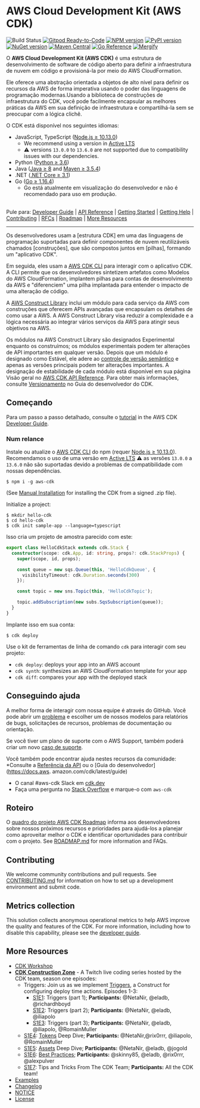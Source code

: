 # AWS Cloud Development Kit (AWS CDK)

![Build Status](https://codebuild.us-east-1.amazonaws.com/badges?uuid=eyJlbmNyeXB0ZWREYXRhIjoiSy9rWmVENzRDbXBoVlhYaHBsNks4OGJDRXFtV1IySmhCVjJoaytDU2dtVWhhVys3NS9Odk5DbC9lR2JUTkRvSWlHSXZrNVhYQ3ZsaUJFY3o4OERQY1pnPSIsIml2UGFyYW1ldGVyU3BlYyI6IlB3ODEyRW9KdU0yaEp6NDkiLCJtYXRlcmlhbFNldFNlcmlhbCI6MX0%3D&branch=master)
[![Gitpod Ready-to-Code](https://img.shields.io/badge/Gitpod-ready--to--code-blue?logo=gitpod)](https://gitpod.io/#https://github.com/aws/aws-cdk)
[![NPM version](https://badge.fury.io/js/aws-cdk.svg)](https://badge.fury.io/js/aws-cdk)
[![PyPI version](https://badge.fury.io/py/aws-cdk.core.svg)](https://badge.fury.io/py/aws-cdk.core)
[![NuGet version](https://badge.fury.io/nu/Amazon.CDK.svg)](https://badge.fury.io/nu/Amazon.CDK)
[![Maven Central](https://maven-badges.herokuapp.com/maven-central/software.amazon.awscdk/core/badge.svg)](https://maven-badges.herokuapp.com/maven-central/software.amazon.awscdk/core)
[![Go Reference](https://pkg.go.dev/badge/github.com/aws/aws-cdk-go/awscdk.svg)](https://pkg.go.dev/github.com/aws/aws-cdk-go/awscdk)
[![Mergify](https://img.shields.io/endpoint.svg?url=https://gh.mergify.io/badges/aws/aws-cdk&style=flat)](https://mergify.io)

O **AWS Cloud Development Kit (AWS CDK)** é uma estrutura de desenvolvimento de 
software de código aberto para definir a infraestrutura de nuvem em código e provisioná-la por meio do AWS CloudFormation.

Ele oferece uma abstração orientada a objetos de alto nível para definir os recursos da AWS 
de forma imperativa usando o poder das linguagens de programação modernas.Usando a biblioteca 
de construções de infraestrutura do CDK, você pode facilmente encapsular as melhores práticas da AWS em sua 
definição de infraestrutura e compartilhá-la sem se preocupar com a lógica clichê.

O CDK está disponível nos seguintes idiomas:

* JavaScript, TypeScript ([Node.js ≥ 10.13.0](https://nodejs.org/download/release/latest-v10.x/))
  - We recommend using a version in [Active LTS](https://nodejs.org/en/about/releases/)
  - ⚠️ versions `13.0.0` to `13.6.0` are not supported due to compatibility issues with our dependencies.
* Python ([Python ≥ 3.6](https://www.python.org/downloads/))
* Java ([Java ≥ 8](https://www.oracle.com/technetwork/java/javase/downloads/index.html) and [Maven ≥ 3.5.4](https://maven.apache.org/download.cgi))
* .NET ([.NET Core ≥ 3.1](https://dotnet.microsoft.com/download))
* Go ([Go ≥ 1.16.4](https://golang.org/))
  - Go está atualmente em visualização do desenvolvedor e não é recomendado para uso em produção.

\
Pule para:
[Developer Guide](https://docs.aws.amazon.com/cdk/latest/guide) |
[API Reference](https://docs.aws.amazon.com/cdk/api/latest/docs/aws-construct-library.html) |
[Getting Started](#getting-started) |
[Getting Help](#getting-help) |
[Contributing](#contributing) |
[RFCs](https://github.com/aws/aws-cdk-rfcs) |
[Roadmap](https://github.com/aws/aws-cdk/blob/master/ROADMAP.md) |
[More Resources](#more-resources)

-------

Os desenvolvedores usam a [estrutura CDK] em uma das linguagens de programação suportadas 
para definir componentes de nuvem reutilizáveis chamados [construções], que são compostos 
juntos em [pilhas], formando um "aplicativo CDK".

Em seguida, eles usam a [AWS CDK CLI] para interagir com o aplicativo CDK. A CLI permite 
que os desenvolvedores sintetizem artefatos como Modelos do AWS CloudFormation, implantem 
pilhas para contas de desenvolvimento da AWS e "diferenciem" uma pilha implantada para entender 
o impacto de uma alteração de código.

A [AWS Construct Library] inclui um módulo para cada serviço da AWS com construções que 
oferecem APIs avançadas que encapsulam os detalhes de como usar a AWS. A AWS Construct Library visa 
reduzir a complexidade e a lógica necessária ao integrar vários serviços da AWS para atingir seus objetivos na AWS.

Os módulos na AWS Construct Library são designados Experimental enquanto os construímos; 
os módulos experimentais podem ter alterações de API importantes em qualquer versão.  Depois 
que um módulo é designado como Estável, ele adere ao [controle de versão semântico](https://semver.org/) 
e apenas as versões principais podem ter alterações importantes.
A designação de estabilidade de cada módulo está disponível em sua 
página Visão geral no [AWS CDK API Reference](https://docs.aws.amazon.com/cdk/api/latest/docs/aws-construct-library.html).
Para obter mais informações, consulte [Versionamento](https://docs.aws.amazon.com/cdk/latest/guide/reference.html#versioning)
no Guia do desenvolvedor do CDK.

[CDK framework]: https://docs.aws.amazon.com/cdk/latest/guide/home.html
[constructs]: https://docs.aws.amazon.com/cdk/latest/guide/constructs.html
[stacks]: https://docs.aws.amazon.com/cdk/latest/guide/stacks.html
[apps]: https://docs.aws.amazon.com/cdk/latest/guide/apps.html
[Developer Guide]: https://docs.aws.amazon.com/cdk/latest/guide
[AWS CDK CLI]: https://docs.aws.amazon.com/cdk/latest/guide/tools.html
[AWS Construct Library]: https://docs.aws.amazon.com/cdk/api/latest/docs/aws-construct-library.html


## Começando

Para um passo a passo detalhado, consulte o [tutorial](https://docs.aws.amazon.com/cdk/latest/guide/getting_started.html#hello_world_tutorial) in the AWS CDK [Developer Guide](https://docs.aws.amazon.com/cdk/latest/guide/home.html).

### Num relance
Instale ou atualize o [AWS CDK CLI] do npm (requer [Node.js ≥ 10.13.0](https://nodejs.org/download/release/latest-v10.x/)). Recomendamos o uso de uma versão em [Active LTS](https://nodejs.org/en/about/releases/)
⚠️ as versões `13.0.0` a `13.6.0` não são suportadas devido a problemas de compatibilidade com nossas dependências.

```console
$ npm i -g aws-cdk
```

(See [Manual Installation](./MANUAL_INSTALLATION.md) for installing the CDK from a signed .zip file).

Initialize a project:

```console
$ mkdir hello-cdk
$ cd hello-cdk
$ cdk init sample-app --language=typescript
```

Isso cria um projeto de amostra parecido com este:

```ts
export class HelloCdkStack extends cdk.Stack {
  constructor(scope: cdk.App, id: string, props?: cdk.StackProps) {
    super(scope, id, props);

    const queue = new sqs.Queue(this, 'HelloCdkQueue', {
      visibilityTimeout: cdk.Duration.seconds(300)
    });

    const topic = new sns.Topic(this, 'HelloCdkTopic');

    topic.addSubscription(new subs.SqsSubscription(queue));
  }
}
```

Implante isso em sua conta:

```console
$ cdk deploy
```

Use o kit de ferramentas de linha de comando `cdk` para interagir com seu projeto:

 * `cdk deploy`: deploys your app into an AWS account
 * `cdk synth`: synthesizes an AWS CloudFormation template for your app
 * `cdk diff`: compares your app with the deployed stack

## Conseguindo ajuda

A melhor forma de interagir com nossa equipe é através do GitHub. Você pode abrir um [problema](https://github.com/aws/aws-cdk/issues/new/choose) e escolher um de nossos modelos para relatórios de bugs, solicitações de recursos, problemas de documentação ou orientação.

Se você tiver um plano de suporte com o AWS Support, também poderá criar um novo [caso de suporte](https://console.aws.amazon.com/support/home#/).

Você também pode encontrar ajuda nestes recursos da comunidade:
*Consulte a [Referência da API](https://docs.aws.amazon.com/cdk/api/latest/docs/aws-construct-library.html) ou o [Guia do desenvolvedor](https://docs.aws. amazon.com/cdk/latest/guide)
* O canal #aws-cdk Slack em [cdk.dev](https://cdk.dev)
* Faça uma pergunta no [Stack Overflow](https://stackoverflow.com/questions/tagged/aws-cdk)
   e marque-o com `aws-cdk`
   
## Roteiro

O [quadro do projeto AWS CDK Roadmap](https://github.com/orgs/aws/projects/7) informa aos desenvolvedores sobre nossos próximos recursos e prioridades para ajudá-los a planejar como aproveitar melhor o CDK e identificar oportunidades para contribuir com o projeto. See [ROADMAP.md](https://github.com/aws/aws-cdk/blob/master/ROADMAP.md) for more information and FAQs.

## Contributing

We welcome community contributions and pull requests. See
[CONTRIBUTING.md](./CONTRIBUTING.md) for information on how to set up a development
environment and submit code.

## Metrics collection
This solution collects anonymous operational metrics to help AWS improve the
quality and features of the CDK. For more information, including how to disable
this capability, please see the 
[developer guide](https://docs.aws.amazon.com/cdk/latest/guide/cli.html#version_reporting).

## More Resources
* [CDK Workshop](https://cdkworkshop.com/)
* **[CDK Construction Zone](https://www.twitch.tv/collections/9kCOGphNZBYVdA)** - A Twitch live coding series hosted by the CDK team, season one episodes:
  * Triggers: Join us as we implement [Triggers](https://github.com/aws/aws-cdk-rfcs/issues/71), a Construct for configuring deploy time actions. Episodes 1-3:
    * [S1E1](https://www.twitch.tv/videos/917691798): Triggers (part 1); **Participants:** @NetaNir, @eladb, @richardhboyd
    * [S1E2](https://www.twitch.tv/videos/925801382): Triggers (part 2); **Participants:** @NetaNir, @eladb, @iliapolo 
    * [S1E3](https://www.twitch.tv/videos/944565768): Triggers (part 3); **Participants:** @NetaNir, @eladb, @iliapolo, @RomainMuller
  * [S1E4](https://www.twitch.tv/aws/video/960287598): [Tokens](https://docs.aws.amazon.com/cdk/latest/guide/tokens.html) Deep Dive; **Participants:** @NetaNir,@rix0rrr, @iliapolo, @RomainMuller
  * [S1E5](https://www.twitch.tv/videos/981481112): [Assets](https://docs.aws.amazon.com/cdk/latest/guide/assets.html) Deep Dive; **Participants:** @NetaNir, @eladb, @jogold
  * [S1E6](https://www.twitch.tv/aws/video/1005334364): [Best Practices](https://aws.amazon.com/blogs/devops/best-practices-for-developing-cloud-applications-with-aws-cdk/); **Participants:** @skinny85, @eladb, @rix0rrr, @alexpulver
  * [S1E7](https://www.twitch.tv/videos/1019059654): Tips and Tricks From The CDK Team; **Participants:** All the CDK team! 
* [Examples](https://github.com/aws-samples/aws-cdk-examples)
* [Changelog](./CHANGELOG.md)
* [NOTICE](./NOTICE)
* [License](./LICENSE)

